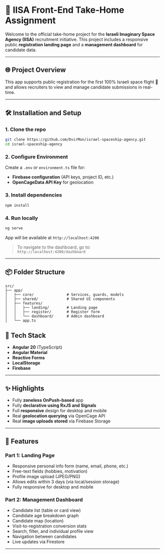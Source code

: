 # 🚀 IISA Front-End Take-Home Assignment

Welcome to the official take-home project for the **Israeli Imaginary Space Agency (IISA)** recruitment initiative. This project includes a responsive public **registration landing page** and a **management dashboard** for candidate data.

---

## 🌐 Project Overview

This app supports public registration for the first 100% Israeli space flight 🚀 and allows recruiters to view and manage candidate submissions in real-time.

---

## 🛠 Installation and Setup

### 1. Clone the repo

```bash
git clone https://github.com/DvirMon/israel-spaceship-agency.git
cd israel-spaceship-agency
```

### 2. Configure Environment

Create a `.env` or `environment.ts` file for:

- **Firebase configuration** (API keys, project ID, etc.)
- **OpenCageData API Key** for geolocation

### 3. Install dependencies

```bash
npm install
```

### 4. Run locally

```bash
ng serve
```

App will be available at `http://localhost:4200`

> To navigate to the dashboard, go to: `http://localhost:4200/dashboard`

---

## 📦 Folder Structure

```
src/
├── app/
│   ├── core/               # Services, guards, models
│   ├── shared/             # Shared UI components
│   ├── features/
│   │   ├── landing/        # Landing page
│   │   ├── register/       # Register form
│   │   └── dashboard/      # Admin dashboard
│   └── app.ts
```

## 🧩 Tech Stack

- **Angular 20** (TypeScript)
- **Angular Material**
- **Reactive Forms**
- **LocalStorage**
- **Firebase**

---

## ✨ Highlights

- Fully **zoneless OnPush-based** app
- Fully **declarative using RxJS and Signals**
- Full **responsive** design for desktop and mobile
- Real **geolocation querying** via OpenCage API  
- Real **image uploads stored** via Firebase Storage

---

## 🎯 Features

### Part 1: Landing Page

- Responsive personal info form (name, email, phone, etc.)
- Free-text fields (hobbies, motivation)
- Profile image upload (JPEG/PNG)
- Allows edits within 3 days (via local/session storage)
- Fully responsive for desktop and mobile

### Part 2: Management Dashboard

- Candidate list (table or card view)
- Candidate age breakdown graph
- Candidate map (location)
- Visit-to-registration conversion stats
- Search, filter, and individual profile view
- Navigation between candidates
- Live updates via Firestore

---
